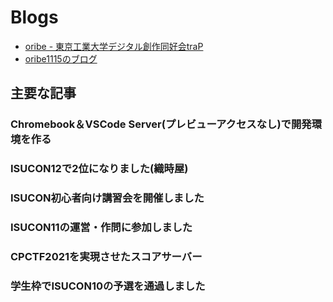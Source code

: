 <script setup>
import SiteCard from './.vitepress/theme/components/SiteCard.vue'
</script>

# Blogs
- [oribe - 東京工業大学デジタル創作同好会traP](https://trap.jp/author/oribe/)
- [oribe1115のブログ](https://oribe1115.hatenablog.com/)

## 主要な記事

### Chromebook＆VSCode Server(プレビューアクセスなし)で開発環境を作る
<SiteCard siteKey='chromebook-vscode-server' />

### ISUCON12で2位になりました(織時屋)
<SiteCard siteKey='isucon12-final' />

### ISUCON初心者向け講習会を開催しました
<SiteCard siteKey='isucon-workshop-2022' />

### ISUCON11の運営・作問に参加しました
<SiteCard siteKey='isucon11-admin' />

### CPCTF2021を実現させたスコアサーバー
<SiteCard siteKey='cpctf2021-scoreserver' />

### 学生枠でISUCON10の予選を通過しました
<SiteCard siteKey='isucon10-qualify' />